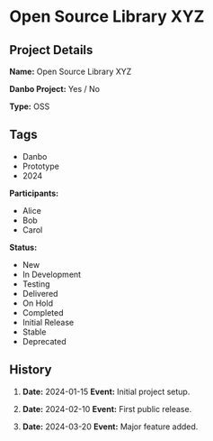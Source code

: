 # Open Source Library XYZ

## Project Details

**Name:** Open Source Library XYZ

**Danbo Project:** Yes / No

**Type:** OSS

## Tags
- Danbo
- Prototype
- 2024


**Participants:**
- Alice
- Bob
- Carol

**Status:** 
- New
- In Development
- Testing
- Delivered
- On Hold
- Completed
- Initial Release
- Stable
- Deprecated 

## History

1. **Date:** 2024-01-15
   **Event:** Initial project setup.

2. **Date:** 2024-02-10
   **Event:** First public release.

3. **Date:** 2024-03-20
   **Event:** Major feature added.
